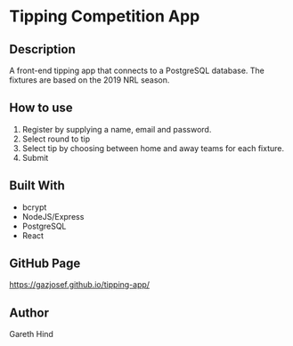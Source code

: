 # Tipping Competition App

## Description

A front-end tipping app that connects to a PostgreSQL database. The fixtures are based on the 2019 NRL season.

## How to use

1. Register by supplying a name, email and password.
2. Select round to tip
3. Select tip by choosing between home and away teams for each fixture.
4. Submit

## Built With

- bcrypt
- NodeJS/Express
- PostgreSQL
- React

## GitHub Page

https://gazjosef.github.io/tipping-app/

## Author

Gareth Hind
